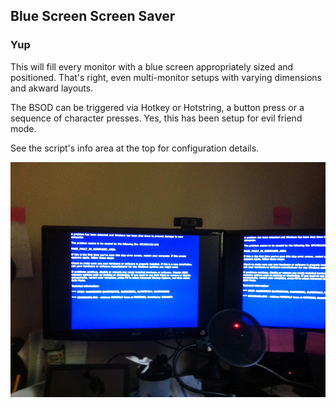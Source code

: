 ## Blue Screen Screen Saver
### Yup

This will fill every monitor with a blue screen appropriately sized and positioned. That's right, even multi-monitor setups with varying dimensions and akward layouts.

The BSOD can be triggered via Hotkey or Hotstring, a button press or a sequence of character presses. Yes, this has been setup for evil friend mode.

See the script's info area at the top for configuration details.

![Screenshot](https://github.com/ryunp/bsod-ss/blob/master/bsod-ss_pic.jpg)
